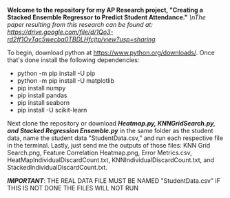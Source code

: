 **Welcome to the repository for my AP Research project, "Creating a Stacked Ensemble Regressor to Predict Student Attendance."**
*\nThe paper resulting from this research can be found at: https://drive.google.com/file/d/1Qo3-rd2ff1OvTqc5wecba0TBDLHfcjtp/view?usp=sharing*

To begin, download python at https://www.python.org/downloads/. Once that's done install the following dependencies:

  - python -m pip install -U pip
  - python -m pip install -U matplotlib
  - pip install numpy
  - pip install pandas
  - pip install seaborn
  - pip install -U scikit-learn

Next clone the repository or download _**Heatmap.py, KNNGridSearch.py, and Stacked Regression Ensemble.py**_ in the same folder as the student data, name the student data "StudentData.csv," and run each respective file in the terminal. 
Lastly, just send me the outputs of those files: KNN Grid Search.png, Feature Correlation Heatmap.png, Error Metrics.csv, HeatMapIndividualDiscardCount.txt, KNNIndividualDiscardCount.txt, and StackedIndividualDiscardCount.txt. 

_**IMPORTANT**_: THE REAL DATA FILE MUST BE NAMED "StudentData.csv" IF THIS IS NOT DONE THE FILES WILL NOT RUN
  

